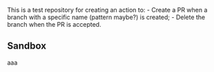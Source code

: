 This is a test repository for creating an action to:
    - Create a PR when a branch with a specific name (pattern maybe?) is created;
    - Delete the branch when the PR is accepted.

## Sandbox

aaa
